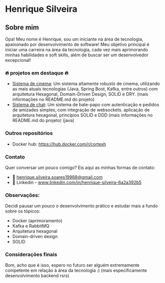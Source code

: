 # Henrique Silveira

## Sobre mim

Opa! Meu nome é Henrique, sou um iniciante na área de tecnologia, apaixonado por desenvolvimento de software!
Meu objetivo principal é iniciar uma carreira na área da tecnologia, cada vez mais aprimorando minhas habilidades e soft skills,
além de buscar ser um desenvolvedor excepcional!

### 🔥 projetos em destaque 🔥
- [Sistema de cinema](https://github.com/CortexH/Cinema-system): Um sistema altamente robusto de cinema, utilizando as mais atuais tecnologias (Java, Spring Boot, Kafka, entre outros) com arquitetura Hexagonal, Domain-Driven Design, SOLID e DRY. (mais informações no README.md do projeto)
- [Sistema de chat](https://github.com/CortexH/message_system): Um sistema de bate-papo com autenticação e pedidos de amizades simples, com integração de websockets. aplicação de arquitetura hexagonal, princípios SOLID e DDD (mais informações no README.md do projeto) (java)

### Outros repositórios 
- Docker hub: https://hub.docker.com/r/cortexh

### Contato
Quer conversar um pouco comigo? Eis aqui as minhas formas de contato:

- 📧 henrique.silveira.soares19988@gmail.com
- 🔷 Linkedin - www.linkedin.com/in/henrique-silveira-6a2a392b5

### Observações:

Decidi pausar um pouco o desenvolvimento prático e estudar mais a fundo sobre os tópicos:
  - Docker (aprimoramento)
  - Kafka e RabbitMQ
  - Arquitetura hexagonal
  - Domain-driven design
  - SOLID

### Considerações finais

Bom, acho que é isso, espero no futuro ser alguém extremamente competente em relação à área da tecnologia :) (mais especificamente desenvolvimento backend rsrs)
